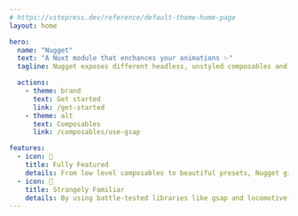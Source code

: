 ```yaml
---
# https://vitepress.dev/reference/default-theme-home-page
layout: home

hero:
  name: "Nugget"
  text: "A Nuxt module that enchances your animations ✨"
  tagline: Nugget exposes different headless, unstyled composables and components to allow you to have the flexibility to animate what you want, but also has sane, beautiful presets that you do not have to break your head over.

  actions:
    - theme: brand
      text: Get started
      link: /get-started
    - theme: alt
      text: Composables
      link: /composables/use-gsap

features:
  - icon: 🚀
    title: Fully Featured
    details: From low level composables to beautiful presets, Nugget gives you all you need in an animation library.
  - icon: 🤔
    title: Strangely Familiar
    details: By using battle-tested libraries like gsap and locomotive-scroll, this ensures a familiar API while not compromising on SSR and performance.
---
```


